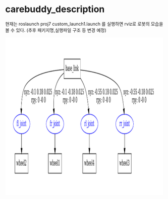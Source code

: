 # carebuddy_description


현재는 roslaunch proj7 custom_launch1.launch 를 실행하면 rviz로 로봇의 모습을 볼 수 있다. (추후 패키지명,실행파일 구조 등 변경 예정)

<img src="carebuddy_description/proj7/urdf/proj7.pdf" width="500" height="500">

